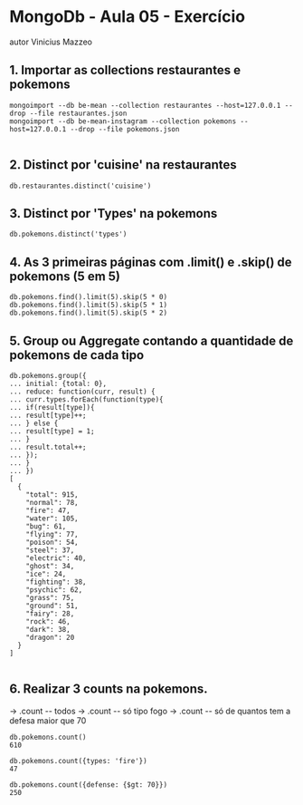 # MongoDb - Aula 05 - Exercício
autor Vinicius Mazzeo

## 1. Importar as collections restaurantes e pokemons

```
mongoimport --db be-mean --collection restaurantes --host=127.0.0.1 --drop --file restaurantes.json 
mongoimport --db be-mean-instagram --collection pokemons --host=127.0.0.1 --drop --file pokemons.json 


```

## 2. Distinct por 'cuisine' na restaurantes

```
db.restaurantes.distinct('cuisine')

```
## 3. Distinct por 'Types' na pokemons

```
db.pokemons.distinct('types')

```

## 4. As 3 primeiras páginas com .limit() e .skip() de pokemons (5 em 5)

```
db.pokemons.find().limit(5).skip(5 * 0)
db.pokemons.find().limit(5).skip(5 * 1)
db.pokemons.find().limit(5).skip(5 * 2)

```

## 5. Group ou Aggregate contando a quantidade de pokemons de cada tipo

```
db.pokemons.group({
... initial: {total: 0},
... reduce: function(curr, result) {
... curr.types.forEach(function(type){
... if(result[type]){
... result[type]++;
... } else {
... result[type] = 1;
... }
... result.total++;
... });
... }
... })
[
  {
    "total": 915,
    "normal": 78,
    "fire": 47,
    "water": 105,
    "bug": 61,
    "flying": 77,
    "poison": 54,
    "steel": 37,
    "electric": 40,
    "ghost": 34,
    "ice": 24,
    "fighting": 38,
    "psychic": 62,
    "grass": 75,
    "ground": 51,
    "fairy": 28,
    "rock": 46,
    "dark": 38,
    "dragon": 20
  }
]


```
## 6. Realizar 3 counts na pokemons.

-> .count -- todos
-> .count -- só tipo fogo
-> .count -- só de quantos tem a defesa maior que 70

```
db.pokemons.count()
610

db.pokemons.count({types: 'fire'})
47

db.pokemons.count({defense: {$gt: 70}})
250

```
